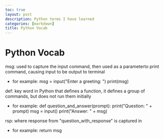 ```yaml
---
toc: true
layout: post
description: Python terms I have learned 
categories: [markdown]
title: Python Vocab
---
```

# Python Vocab 

 msg: used to capture the input command, then used as a parameterto print command, causing input to be output to terminal
 - for example: msg = input("Enter a greeting: ") print(msg)
    
 def: key word in Python that defines a function, it defines a group of commands, but does not run them initially
 - for example: def question_and_answer(prompt): print("Question: " + prompt) msg = input() print("Answer: " + msg)
    
 rsp: where response from "question_with_response" is captured in 
 - for example: return msg

